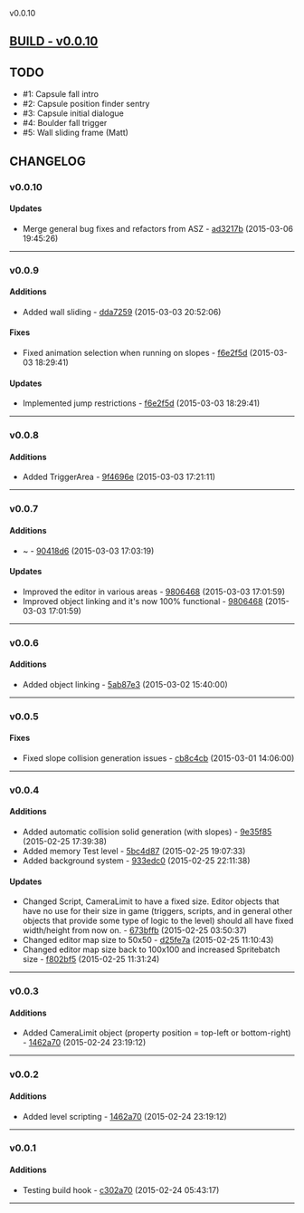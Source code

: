 v0.0.10

## [BUILD - v0.0.10](https://github.com/adonaac/bitbucket-changelogs/blob/master/THORUN_v0.0.10.zip?raw=true)

## TODO

* #1: Capsule fall intro
* #2: Capsule position finder sentry
* #3: Capsule initial dialogue
* #4: Boulder fall trigger
* #5: Wall sliding frame (Matt)

## CHANGELOG

### v0.0.10


#### Updates

* Merge general bug fixes and refactors from ASZ - [ad3217b](https://bitbucket.org/adonaac/thorun/commits/ad3217bd29fcf1cb07e9cebe3e7b7db17c7b9764) (2015-03-06 19:45:26)

---

### v0.0.9

#### Additions

* Added wall sliding - [dda7259](https://bitbucket.org/adonaac/thorun/commits/dda7259845150ea5f5c282c239846c394ea2c745) (2015-03-03 20:52:06)

#### Fixes

* Fixed animation selection when running on slopes - [f6e2f5d](https://bitbucket.org/adonaac/thorun/commits/f6e2f5d893f131e25b5e86bc8f4845ccdbd57104) (2015-03-03 18:29:41)

#### Updates

* Implemented jump restrictions - [f6e2f5d](https://bitbucket.org/adonaac/thorun/commits/f6e2f5d893f131e25b5e86bc8f4845ccdbd57104) (2015-03-03 18:29:41)

---

### v0.0.8

#### Additions

* Added TriggerArea - [9f4696e](https://bitbucket.org/adonaac/thorun/commits/9f4696e25107d16899bd146871eaa46bb26aec9a) (2015-03-03 17:21:11)

---

### v0.0.7

#### Additions

* ~ - [90418d6](https://bitbucket.org/adonaac/thorun/commits/90418d612135dac426efdcfe0f1ba5f339e4f4bf) (2015-03-03 17:03:19)

#### Updates

* Improved the editor in various areas - [9806468](https://bitbucket.org/adonaac/thorun/commits/98064680f29f8c8f8ea6e6089227518d19611278) (2015-03-03 17:01:59)
* Improved object linking and it's now 100% functional - [9806468](https://bitbucket.org/adonaac/thorun/commits/98064680f29f8c8f8ea6e6089227518d19611278) (2015-03-03 17:01:59)

---

### v0.0.6

#### Additions

* Added object linking - [5ab87e3](https://bitbucket.org/adonaac/thorun/commits/5ab87e33fd01374e5a984e7b4c15cbac7f474150) (2015-03-02 15:40:00)

---

### v0.0.5


#### Fixes

* Fixed slope collision generation issues - [cb8c4cb](https://bitbucket.org/adonaac/thorun/commits/cb8c4cb763c0826282f527afea9e10d4dbad1214) (2015-03-01 14:06:00)

---

### v0.0.4

#### Additions

* Added automatic collision solid generation (with slopes) - [9e35f85](https://bitbucket.org/adonaac/thorun/commits/9e35f85c0c8da3f1b7325802a8d2634c5395fa89) (2015-02-25 17:39:38)
* Added memory Test level - [5bc4d87](https://bitbucket.org/adonaac/thorun/commits/5bc4d87f9b5c871b029512b8e0850838a9b31146) (2015-02-25 19:07:33)
* Added background system - [933edc0](https://bitbucket.org/adonaac/thorun/commits/933edc07d2e7741f452597d73b7472f05774b76c) (2015-02-25 22:11:38)

#### Updates

* Changed Script, CameraLimit to have a fixed size. Editor objects that have no use for their size in game (triggers, scripts, and in general other objects that provide some type of logic to the level) should all have fixed width/height from now on. - [673bffb](https://bitbucket.org/adonaac/thorun/commits/673bffba231140642fd5a5171e2e0c897bf7060b) (2015-02-25 03:50:37)
* Changed editor map size to 50x50 - [d25fe7a](https://bitbucket.org/adonaac/thorun/commits/d25fe7a90ed2e45ccbd2a85c37101847bd2529c7) (2015-02-25 11:10:43)
* Changed editor map size back to 100x100 and increased Spritebatch size - [f802bf5](https://bitbucket.org/adonaac/thorun/commits/f802bf5976458b35ee9062e8d48f64b6698bc7c5) (2015-02-25 11:31:24)

---

### v0.0.3

#### Additions

* Added CameraLimit object (property position = top-left or bottom-right) - [1462a70](https://bitbucket.org/adonaac/thorun/commits/1462a70dfe398c4f228f57131c2743a7f328f37d) (2015-02-24 23:19:12)

---

### v0.0.2

#### Additions

* Added level scripting - [1462a70](https://bitbucket.org/adonaac/thorun/commits/1462a70dfe398c4f228f57131c2743a7f328f37d) (2015-02-24 23:19:12)

---

### v0.0.1

#### Additions

* Testing build hook - [c302a70](https://bitbucket.org/adonaac/thorun/commits/c302a70d033c48ea72c55e51140c277a4e36aaff) (2015-02-24 05:43:17)

---

